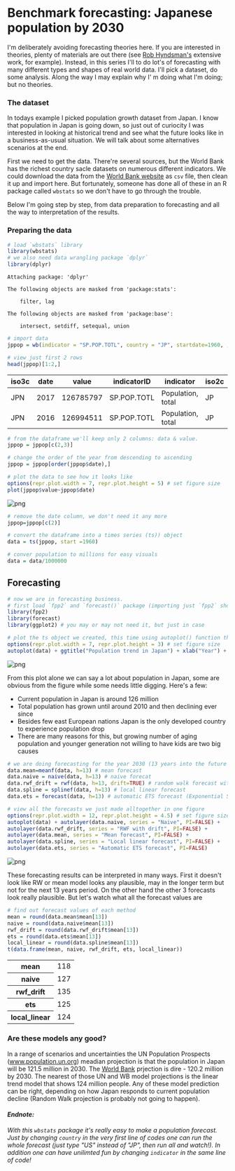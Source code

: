 
# Benchmark forecasting: Japanese population by 2030

I'm deliberately avoiding forecasting theories here. If you are interested in theories, plenty of materials are out there (see [Rob Hyndsman's](https://robjhyndman.com/) extensive work, for example). Instead, in this series I'll to do lot's of forecasting with many different types and shapes of real world data. I'll pick a dataset, do some analysis. Along the way I may explain why I' m doing what I'm doing; but no theories. 


### The dataset
In todays example I picked population growth dataset from Japan. I know that population in Japan is going down, so just out of curiocity I was interested in looking at historical trend and see what the future looks like in a business-as-usual situation. We will talk about some alternatives scenarios at the end.  

First we need to get the data. There're several sources, but the World Bank has the richest country sacle datasets on numerous different indicators. We could download the data from the [World Bank website](https://data.worldbank.org/) as `csv` file, then clean it up and import here. But fortunately, someone has done all of these in an R package called `wbstats` so we don't have to go through the trouble.  

Below I'm going step by step, from data preparation to forecasting and all the way to interpretation of the results.

### Preparing the data


```R
# load `wbstats` library
library(wbstats)
# we also need data wrangling package `dplyr`
library(dplyr)
```

    
    Attaching package: 'dplyr'
    
    The following objects are masked from 'package:stats':
    
        filter, lag
    
    The following objects are masked from 'package:base':
    
        intersect, setdiff, setequal, union
    
    


```R
# import data
jppop = wb(indicator = "SP.POP.TOTL", country = "JP", startdate=1960, , enddate=2017)
```


```R
# view just first 2 rows
head(jppop)[1:2,]
```


<table>
<thead><tr><th scope=col>iso3c</th><th scope=col>date</th><th scope=col>value</th><th scope=col>indicatorID</th><th scope=col>indicator</th><th scope=col>iso2c</th><th scope=col>country</th></tr></thead>
<tbody>
	<tr><td>JPN              </td><td>2017             </td><td>126785797        </td><td>SP.POP.TOTL      </td><td>Population, total</td><td>JP               </td><td>Japan            </td></tr>
	<tr><td>JPN              </td><td>2016             </td><td>126994511        </td><td>SP.POP.TOTL      </td><td>Population, total</td><td>JP               </td><td>Japan            </td></tr>
</tbody>
</table>




```R
# from the dataframe we'll keep only 2 columns: data & value.
jppop = jppop[c(2,3)]
```


```R
# change the order of the year from descending to ascending
jppop = jppop[order(jppop$date),]
```


```R
# plot the data to see how it looks like
options(repr.plot.width = 7, repr.plot.height = 5) # set figure size
plot(jppop$value~jppop$date)
```


![png](output_9_0.png)



```R
# remove the date column, we don't need it any more
jppop=jppop[c(2)]
```


```R
# convert the dataframe into a times series (ts)) object
data = ts(jppop, start =1960)
```


```R
# conver population to millions for easy visuals
data = data/1000000
```

## Forecasting


```R
# now we are in forecasting business.
# first load `fpp2` and `forecast()` package (importing just `fpp2` should work, but just in case). 
library(fpp2)
library(forecast)
library(ggplot2) # you may or may not need it, but just in case
```


```R
# plot the ts object we created, this time using autoplot() function that comes with forecast() package
options(repr.plot.width = 7, repr.plot.height = 3) # set figure size
autoplot(data) + ggtitle("Population trend in Japan") + xlab("Year") +  ylab("Millions")
```




![png](output_15_1.png)


From this plot alone we can say a lot about population in Japan, some are obvious from the figure while some needs little digging. Here's a few:
- Current population in Japan is around 126 million 
- Total population has grown until around 2010 and then declining ever since
- Besides few east European nations Japan is the only developed country to experience population drop
- There are many reasons for this, but growing number of aging population and younger generation not willing to have kids are two big causes


```R
# we are doing forecasting for the year 2030 (13 years into the future from 2017, hence h=13) using five simple models
data.mean=meanf(data, h=13) # mean forecast
data.naive = naive(data, h=13) # naive forecat
data.rwf_drift = rwf(data, h=13, drift=TRUE) # random walk forecast with drift
data.spline = splinef(data, h=13) # local linear forecast
data.ets = forecast(data, h=13) # automatic ETS forecast (Exponential Smoothing)
```


```R
# view all the forecasts we just made alltogether in one figure
options(repr.plot.width = 12, repr.plot.height = 4.5) # set figure size
autoplot(data) + autolayer(data.naive, series = "Naive", PI=FALSE) + 
autolayer(data.rwf_drift, series = "RWF with drift", PI=FALSE) + 
autolayer(data.mean, series = "Mean forecast", PI=FALSE) + 
autolayer(data.spline, series = "Local linear forecast", PI=FALSE) + 
autolayer(data.ets, series = "Automatic ETS forecast", PI=FALSE)
```




![png](output_18_1.png)


These forecasting results can be interpreted in many ways. First it doesn't look like RW or mean model looks any plausible, may in the longer term but not for the next 13 years period. On the other hand the other 3 forecasts look really plausible. But let's watch what all the forecast values are


```R
# find out forecast values of each method
mean = round(data.mean$mean[13])
naive = round(data.naive$mean[13])
rwf_drift = round(data.rwf_drift$mean[13])
ets = round(data.ets$mean[13])
local_linear = round(data.spline$mean[13])
t(data.frame(mean, naive, rwf_drift, ets, local_linear))
```


<table>
<tbody>
	<tr><th scope=row>mean</th><td>118</td></tr>
	<tr><th scope=row>naive</th><td>127</td></tr>
	<tr><th scope=row>rwf_drift</th><td>135</td></tr>
	<tr><th scope=row>ets</th><td>125</td></tr>
	<tr><th scope=row>local_linear</th><td>124</td></tr>
</tbody>
</table>



### Are these models any good?
In a range of scenarios and uncertainties the UN Population Prospects (www.population.un.org) meadian projection is that the population in Japan will be 121.5 million in 2030. The [World Bank](http://databank.worldbank.org/data/home.aspx) prjection is dire - 120.2 million by 2030. The nearest of those UN and WB model projections is the linear trend model that shows 124 million people. Any of these model prediction can be right, depending on how Japan responds to current population decline (Random Walk projection is probably not going to happen).

#### *Endnote:* 
*With this `wbstats` package it's really easy to make a population forecast. Just by changing `country` in the very first line of codes one can run the whole forecast (just type "US" instead of "JP", then run all and watch!).
In addition one can have unilimted fun by changing `indicator` in the same line of code!*
